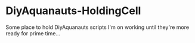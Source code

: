 # DiyAquanauts-HoldingCell
Some place to hold DiyAquanauts scripts I'm on working until they're more ready for prime time...
